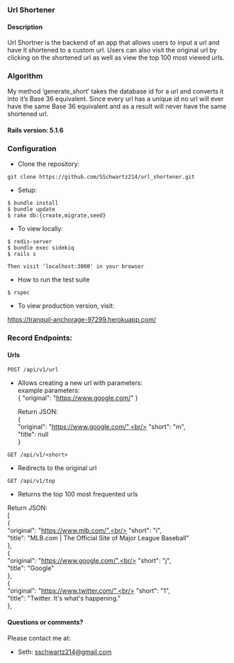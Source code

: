 ### Url Shortener

#### Description

Url Shortner is the backend of an app that allows users to input a url and have it shortened to a custom url.  Users can also visit the original url by clicking on the shortened url as well as view the top 100 most viewed urls.

### Algorithm 
My method ‘generate_short’ takes the database id for a url and converts it into it’s Base 36 equivalent.  Since every url has a unique id no url will ever have the same Base 36 equivalent and as a result will never have the same shortened url.

#### Rails version: 5.1.6

### Configuration

* Clone the repository:
```
git clone https://github.com/SSchwartz214/url_shortener.git
```

* Setup:
```
$ bundle install
$ bundle update
$ rake db:{create,migrate,seed}
```

* To view locally:
```
$ redis-server
$ bundle exec sidekiq
$ rails s

Then visit 'localhost:3000' in your browser
```
* How to run the test suite
```
$ rspec
```

* To view production version, visit:

https://tranquil-anchorage-97299.herokuapp.com/

### Record Endpoints:

#### Urls
```
POST /api/v1/url
```
   * Allows creating a new url with parameters:<br/>
        example parameters:<br/>
            { "original": "https://www.google.com/" } <br/>
            
        Return JSON:<br/>
        {<br/>
          "original": "https://www.google.com/",<br/>
          "short": "m",<br/>
          "title": null<br/>
         }
```
GET /api/v1/<short>
```
  * Redirects to the original url
```
GET /api/v1/top
```
  * Returns the top 100 most frequented urls
  
  Return JSON:<br/>
  [<br/>
    {<br/>
        "original": "https://www.mlb.com/",<br/>
        "short": "i",<br/>
        "title": "MLB.com | The Official Site of Major League Baseball"<br/>
    },<br/>
    {<br/>
        "original": "https://www.google.com/",<br/>
        "short": "j",<br/>
        "title": "Google"<br/>
    },<br/>
    {<br/>
        "original": "https://www.twitter.com/",<br/>
        "short": "1",<br/>
        "title": "Twitter. It's what's happening."<br/>
    },

#### Questions or comments?

Please contact me at:

* Seth: sschwartz214@gmail.com
